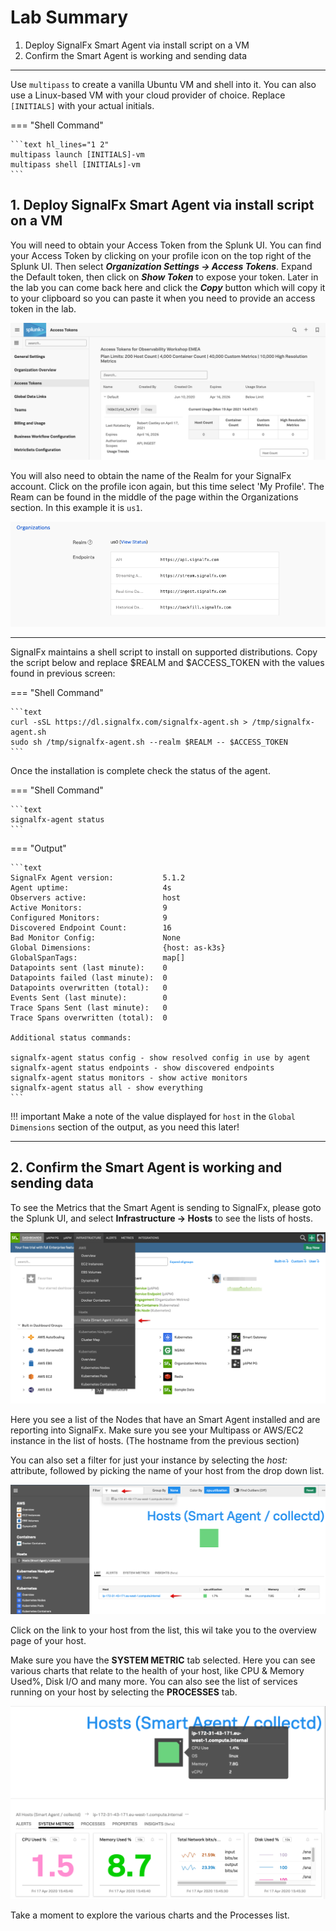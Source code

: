 # Lab Summary

1. Deploy SignalFx Smart Agent via install script on a VM
2. Confirm the Smart Agent is working and sending data

---

Use `multipass` to create a vanilla Ubuntu VM and shell into it. You can also use a Linux-based VM with your cloud provider of choice. Replace `[INITIALS]` with your actual initials.

=== "Shell Command"

    ```text hl_lines="1 2"
    multipass launch [INITIALS]-vm
    multipass shell [INITIALs]-vm
    ```

## 1. Deploy SignalFx Smart Agent via install script on a VM

You will need to obtain your Access Token from the Splunk UI. You can find your Access Token by clicking on your profile icon on the top right of the Splunk UI. Then select _**Organization Settings → Access Tokens**_. Expand the Default token, then click on _**Show Token**_ to expose your token. Later in the lab you can come back here and click the _**Copy**_ button which will copy it to your clipboard so you can paste it when you need to provide an access token in the lab.

![Access Token](../images/otel/access-token.png)

You will also need to obtain the name of the Realm for your SignalFx account. Click on the profile icon again, but this time select 'My Profile'. The Ream can be found in the middle of the page within the Organizations section. In this example it is `us1`.

![Realm](../images/otel/realm.png)

---

SignalFx maintains a shell script to install on supported distributions. Copy the script below and replace $REALM and $ACCESS_TOKEN with the values found in previous screen:

=== "Shell Command"

    ```text
    curl -sSL https://dl.signalfx.com/signalfx-agent.sh > /tmp/signalfx-agent.sh
    sudo sh /tmp/signalfx-agent.sh --realm $REALM -- $ACCESS_TOKEN
    ```

Once the installation is complete check the status of the agent.

=== "Shell Command"

    ```text
    signalfx-agent status
    ```

=== "Output"

    ```text
    SignalFx Agent version:           5.1.2
    Agent uptime:                     4s
    Observers active:                 host
    Active Monitors:                  9
    Configured Monitors:              9
    Discovered Endpoint Count:        16
    Bad Monitor Config:               None
    Global Dimensions:                {host: as-k3s}
    GlobalSpanTags:                   map[]
    Datapoints sent (last minute):    0
    Datapoints failed (last minute):  0
    Datapoints overwritten (total):   0
    Events Sent (last minute):        0
    Trace Spans Sent (last minute):   0
    Trace Spans overwritten (total):  0

    Additional status commands:

    signalfx-agent status config - show resolved config in use by agent
    signalfx-agent status endpoints - show discovered endpoints
    signalfx-agent status monitors - show active monitors
    signalfx-agent status all - show everything
    ```

!!! important
    Make a note of the value displayed for `host` in the `Global Dimensions` section of the output, as you need this later!

---

## 2. Confirm the Smart Agent is working and sending data

To see the Metrics that the Smart Agent is sending to SignalFx, please goto the Splunk UI, and select **Infrastructure → Hosts** to see the lists of hosts.

![Goto host](../images/otel/M3-hosts.png)

Here you see a list of the Nodes that have an Smart Agent installed and are reporting into SignalFx. Make sure you see your Multipass or AWS/EC2 instance in the list of hosts. (The hostname from the previous section)

You can also set a filter for just your instance by selecting the _host:_ attribute, followed by picking the name of your host from the drop down list.

![Filter host ](../images/otel/M3-list-of-hosts.png)

Click on the link to your host from the list, this wil take you to the overview page of your host.

Make sure you have the **SYSTEM METRIC** tab selected. Here you can see various charts that relate to the health of your host, like CPU & Memory Used%, Disk I/O and many more.
You can also see the list of services running on your host by selecting the **PROCESSES** tab.

![Host Selected](../images/otel/M3-host-selected.png)

Take a moment to explore the various charts and the Processes list.
